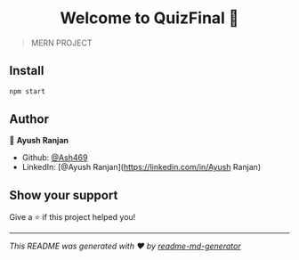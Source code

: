 <h1 align="center">Welcome to QuizFinal 👋</h1>
<p>
</p>

> MERN PROJECT

## Install

```sh
npm start 
```

## Author

👤 **Ayush Ranjan**

* Github: [@Ash469](https://github.com/Ash469)
* LinkedIn: [@Ayush Ranjan](https://linkedin.com/in/Ayush Ranjan)

## Show your support

Give a ⭐️ if this project helped you!

***
_This README was generated with ❤️ by [readme-md-generator](https://github.com/kefranabg/readme-md-generator)_